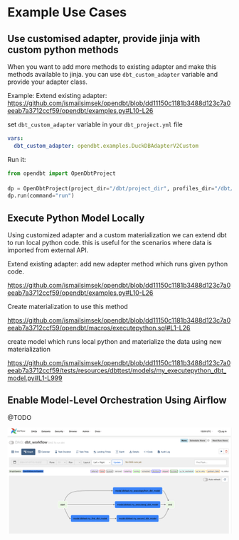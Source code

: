# Example Use Cases

## Use customised adapter, provide jinja with custom python methods

When you want to add more methods to existing adapter and make this methods available to jinja.
you can use `dbt_custom_adapter` variable and provide your adapter class.

Example:
Extend existing adapter:
https://github.com/ismailsimsek/opendbt/blob/dd11150c1181b3488d123c7a0eeab7a3712ccf59/opendbt/examples.py#L10-L26

set `dbt_custom_adapter` variable in your `dbt_project.yml` file

```yml
vars:
  dbt_custom_adapter: opendbt.examples.DuckDBAdapterV2Custom
```

Run it:

```python
from opendbt import OpenDbtProject

dp = OpenDbtProject(project_dir="/dbt/project_dir", profiles_dir="/dbt/profiles_dir")
dp.run(command="run")
```

## Execute Python Model Locally

Using customized adapter and a custom materialization we can extend dbt to run local python code.
this is useful for the scenarios where data is imported from external API.

Extend existing adapter: add new adapter method which runs given python code.

https://github.com/ismailsimsek/opendbt/blob/dd11150c1181b3488d123c7a0eeab7a3712ccf59/opendbt/examples.py#L10-L26

Create materialization to use this method

https://github.com/ismailsimsek/opendbt/blob/dd11150c1181b3488d123c7a0eeab7a3712ccf59/opendbt/macros/executepython.sql#L1-L26

create model which runs local python and materialize the data using new materialization

https://github.com/ismailsimsek/opendbt/blob/dd11150c1181b3488d123c7a0eeab7a3712ccf59/tests/resources/dbttest/models/my_executepython_dbt_model.py#L1-L999

## Enable Model-Level Orchestration Using Airflow
@TODO

![airflow-dbt-flow.png](assets%2Fairflow-dbt-flow.png)



